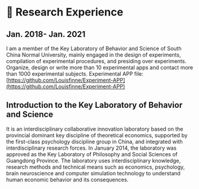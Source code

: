 # 💬 Research Experience

## Jan. 2018- Jan. 2021
I am a member of the Key Laboratory of Behavior and Science of South China Normal University, mainly engaged in the design of experiments, compilation of experimental procedures, and presiding over experiments. Organize, design or write more than 10 experimental apps and contact more than 1000 experimental subjects. Experimental APP file: [https://github.com/Louisfinne/Experiment-APP](https://github.com/Louisfinne/Experiment-APP)    

## Introduction to the Key Laboratory of Behavior and Science  
It is an interdisciplinary collaborative innovation laboratory based on the provincial dominant key discipline of theoretical economics, supported by the first-class psychology discipline group in China, and integrated with interdisciplinary research forces. In January 2014, the laboratory was approved as the Key Laboratory of Philosophy and Social Sciences of Guangdong Province. The laboratory uses interdisciplinary knowledge, research methods and technical means such as economics, psychology, brain neuroscience and computer simulation technology to understand human economic behavior and its consequences.


